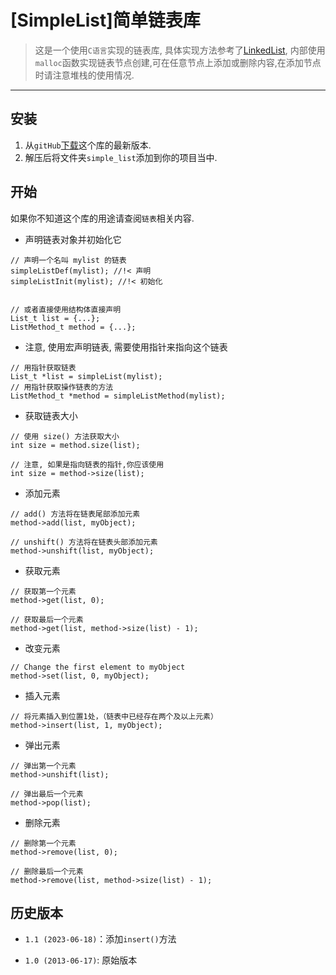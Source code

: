 # [SimpleList]简单链表库
>这是一个使用`C语言`实现的链表库, 具体实现方法参考了[LinkedList](https://github.com/ivanseidel/LinkedList), 内部使用`malloc`函数实现链表节点创建,可在任意节点上添加或删除内容,在添加节点时请注意堆栈的使用情况.

---



## 安装

1. 从`gitHub`[下载]()这个库的最新版本.
2. 解压后将文件夹`simple_list`添加到你的项目当中.



## 开始

如果你不知道这个库的用途请查阅`链表`相关内容.



- 声明链表对象并初始化它
```
// 声明一个名叫 mylist 的链表
simpleListDef(mylist); //!< 声明
simpleListInit(mylist); //!< 初始化


// 或者直接使用结构体直接声明
List_t list = {...};
ListMethod_t method = {...};
```



- 注意,  使用宏声明链表, 需要使用指针来指向这个链表
```
// 用指针获取链表
List_t *list = simpleList(mylist);
// 用指针获取操作链表的方法
ListMethod_t *method = simpleListMethod(mylist);
```



- 获取链表大小
```
// 使用 size() 方法获取大小
int size = method.size(list);

// 注意, 如果是指向链表的指针,你应该使用
int size = method->size(list);
```



- 添加元素
```
// add() 方法将在链表尾部添加元素
method->add(list, myObject);

// unshift() 方法将在链表头部添加元素
method->unshift(list, myObject);
```



- 获取元素
```
// 获取第一个元素
method->get(list, 0);

// 获取最后一个元素
method->get(list, method->size(list) - 1);
```



- 改变元素
```
// Change the first element to myObject
method->set(list, 0, myObject);
```



- 插入元素
```
// 将元素插入到位置1处，（链表中已经存在两个及以上元素）
method->insert(list, 1, myObject);
```



- 弹出元素

```
// 弹出第一个元素
method->unshift(list);

// 弹出最后一个元素
method->pop(list);
```



- 删除元素
```
// 删除第一个元素
method->remove(list, 0);

// 删除最后一个元素
method->remove(list, method->size(list) - 1);
```



## 历史版本

- `1.1 (2023-06-18)`：添加`insert()`方法

- `1.0 (2013-06-17)`: 原始版本